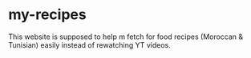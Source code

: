 # my-recipes
This website is supposed to help m fetch for food recipes (Moroccan &amp; Tunisian) easily instead of rewatching YT videos.
